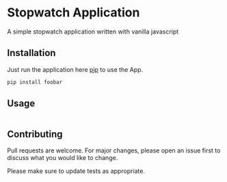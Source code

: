 # Stopwatch Application

A simple stopwatch application written with vanilla javascript

## Installation

 Just run the application here [pip](https://pip.pypa.io/en/stable/) to use the App.

```bash
pip install foobar
```

## Usage

```Everyday use of a stopwatch
```

## Contributing
Pull requests are welcome. For major changes, please open an issue first to discuss what you would like to change.

Please make sure to update tests as appropriate.
